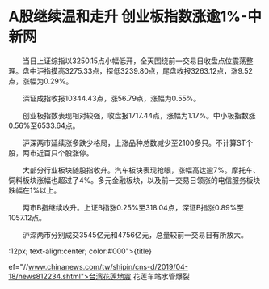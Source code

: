 # A股继续温和走升 创业板指数涨逾1%-中新网

　　当日上证综指以3250.15点小幅低开，全天围绕前一交易日收盘点位震荡整理。盘中沪指摸高3275.33点，探低3239.80点，尾盘收报3263.12点，涨9.52点，涨幅为0.29%。

　　深证成指收报10344.43点，涨56.79点，涨幅为0.55%。

　　创业板指数表现相对较强，收盘报1717.44点，涨幅为1.17%。中小板指数涨0.56%至6533.64点。

　　沪深两市延续涨多跌少格局，上涨品种总数减少至2100多只。不计算ST个股，两市近百只个股涨停。

　　大部分行业板块随股指收升。汽车板块表现抢眼，涨幅高达逾7%。摩托车、饲料板块涨幅也超过了4%。多元金融板块，以及前一交易日领涨的电信服务板块跌幅在1%以上。

　　两市B指继续收升。上证B指涨0.25%至318.04点，深证B指涨0.89%至1057.12点。

　　沪深两市分别成交3545亿元和4756亿元，总量较前一交易日有所放大。

:12px; text-align:center; color:#000">{title}

ef="//www.chinanews.com/tw/shipin/cns-d/2019/04-18/news812234.shtml">台湾花莲地震 花莲车站水管爆裂

